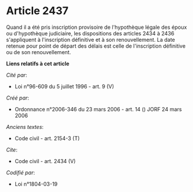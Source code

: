 # Article 2437

Quand il a été pris inscription provisoire de l'hypothèque légale des époux ou d'hypothèque judiciaire, les dispositions des
articles 2434 à 2436 s'appliquent à l'inscription définitive et à son renouvellement. La date retenue pour point de départ
des délais est celle de l'inscription définitive ou de son renouvellement.

**Liens relatifs à cet article**

_Cité par_:

  - Loi n°96-609 du 5 juillet 1996 - art. 9 (V)

_Créé par_:

  - Ordonnance n°2006-346 du 23 mars 2006 - art. 14 () JORF 24 mars 2006

_Anciens textes_:

  - Code civil - art. 2154-3 (T)

_Cite_:

  - Code civil - art. 2434 (V)

_Codifié par_:

  - Loi n°1804-03-19
